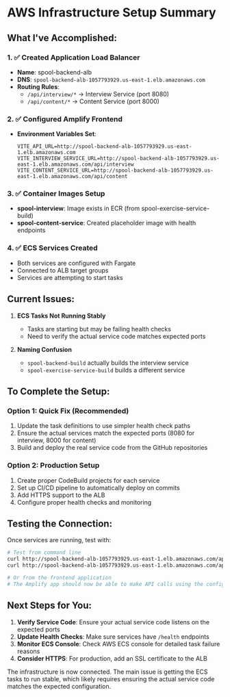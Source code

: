 # AWS Infrastructure Setup Summary

## What I've Accomplished:

### 1. ✅ Created Application Load Balancer
- **Name**: spool-backend-alb
- **DNS**: `spool-backend-alb-1057793929.us-east-1.elb.amazonaws.com`
- **Routing Rules**:
  - `/api/interview/*` → Interview Service (port 8080)
  - `/api/content/*` → Content Service (port 8000)

### 2. ✅ Configured Amplify Frontend
- **Environment Variables Set**:
  ```
  VITE_API_URL=http://spool-backend-alb-1057793929.us-east-1.elb.amazonaws.com
  VITE_INTERVIEW_SERVICE_URL=http://spool-backend-alb-1057793929.us-east-1.elb.amazonaws.com/api/interview
  VITE_CONTENT_SERVICE_URL=http://spool-backend-alb-1057793929.us-east-1.elb.amazonaws.com/api/content
  ```

### 3. ✅ Container Images Setup
- **spool-interview**: Image exists in ECR (from spool-exercise-service-build)
- **spool-content-service**: Created placeholder image with health endpoints

### 4. ✅ ECS Services Created
- Both services are configured with Fargate
- Connected to ALB target groups
- Services are attempting to start tasks

## Current Issues:

1. **ECS Tasks Not Running Stably**
   - Tasks are starting but may be failing health checks
   - Need to verify the actual service code matches expected ports

2. **Naming Confusion**
   - `spool-backend-build` actually builds the interview service
   - `spool-exercise-service-build` builds a different service

## To Complete the Setup:

### Option 1: Quick Fix (Recommended)
1. Update the task definitions to use simpler health check paths
2. Ensure the actual services match the expected ports (8080 for interview, 8000 for content)
3. Build and deploy the real service code from the GitHub repositories

### Option 2: Production Setup
1. Create proper CodeBuild projects for each service
2. Set up CI/CD pipeline to automatically deploy on commits
3. Add HTTPS support to the ALB
4. Configure proper health checks and monitoring

## Testing the Connection:

Once services are running, test with:
```bash
# Test from command line
curl http://spool-backend-alb-1057793929.us-east-1.elb.amazonaws.com/api/interview/health
curl http://spool-backend-alb-1057793929.us-east-1.elb.amazonaws.com/api/content/health

# Or from the frontend application
# The Amplify app should now be able to make API calls using the configured environment variables
```

## Next Steps for You:

1. **Verify Service Code**: Ensure your actual service code listens on the expected ports
2. **Update Health Checks**: Make sure services have `/health` endpoints
3. **Monitor ECS Console**: Check AWS ECS console for detailed task failure reasons
4. **Consider HTTPS**: For production, add an SSL certificate to the ALB

The infrastructure is now connected. The main issue is getting the ECS tasks to run stable, which likely requires ensuring the actual service code matches the expected configuration.
